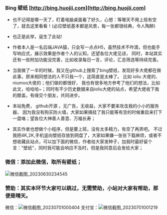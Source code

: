 ### Bing 壁纸 [http://bing.huojii.com](http://bing.huojii.com)
- 也不记得是哪一天了，盯着电脑桌面看了好久，心想：等哪天不用上班有空了，就去这里看看！(必应壁纸基本都是风景，每一张都很经典，令人陶醉)

- 也正是此举，诞生了此站!

- 作者本人是一名后端JAVA猿，只会写一点点H5，虽然技术不咋滴，但也能手写响应式，展示效果是作者个人的认知，还望各位大佬见谅， 同时，本站其实还有一些附加功能没完善，比如收录每日一言，评论，汇总筛选等持续完善。

- 当我做了一半的时候，我又在github上搜索了bing壁纸，发现好多大佬都在做此事，原来相同想法的人不只我一个，这简直是太棒了。 比如 ioliu 大佬的、niumoo大佬的；他们做的都很好， 我也有很多地方参考了他们的想法，比如此文，哈哈哈~；同时有不少历史数据来自ioliu大佬的站点，希望大佬收下我的膝盖，有缘交个朋友，共同进步。

- 本站免费， github开源 ，无广告，无收益，大家不要来攻击我的小小的服务器， 因为我没有购买防火墙，大家如果搞挂了我只能等有空的时候重启来打下一盘咯；望各位大神善人善意、万福长寿；

- 其实作者也想做个小程序，但是要上班，没有太多精力，有空了再弄吧。 不过我把4K,2K,手机竖向壁纸存放到网盘了，大家如果嫌一张张下载麻烦，或者不想收藏此站点，可以加下面的微信，作者给大家发种子，加我时最好留个言："壁纸"，同时我可能会响应不及时，但是我同意后会发给大家；
  
### 微信：添加此微信，取所有壁纸；

![微信截图_20230630234545](https://github.com/xiaonaogua/wallpaper/assets/130883817/a66f697e-c5c4-447c-b26b-631dd4f75232)


### 赞助：其实本环节大家可以跳过，无需赞助，小站对大家有帮助，那便是晴天。

微信：![微信截图_20230701000404](https://github.com/xiaonaogua/wallpaper/assets/130883817/72f31757-a13d-480d-99c8-9fe70ed3ea57)     支付宝：![微信截图_20230701001219](https://github.com/xiaonaogua/wallpaper/assets/130883817/4eb060f1-7fa0-43f5-ae67-a3f1e869a533)
